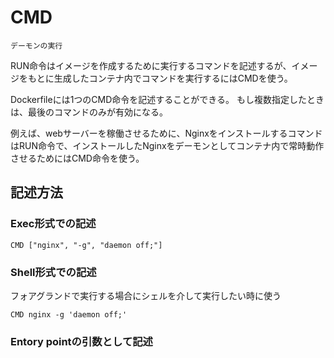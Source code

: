 # CMD

```
デーモンの実行
```

RUN命令はイメージを作成するために実行するコマンドを記述するが、イメージをもとに生成したコンテナ内でコマンドを実行するにはCMDを使う。

Dockerfileには1つのCMD命令を記述することができる。
もし複数指定したときは、最後のコマンドのみが有効になる。

例えば、webサーバーを稼働させるために、NginxをインストールするコマンドはRUN命令で、インストールしたNginxをデーモンとしてコンテナ内で常時動作させるためにはCMD命令を使う。

## 記述方法

### Exec形式での記述

```
CMD ["nginx", "-g", "daemon off;"]
```

### Shell形式での記述

フォアグランドで実行する場合にシェルを介して実行したい時に使う

```
CMD nginx -g 'daemon off;'
```

### Entory pointの引数として記述


